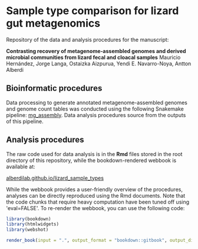 # Sample type comparison for lizard gut metagenomics
Repository of the data and analysis procedures for the manuscript:

**Contrasting recovery of metagenome‑assembled genomes and derived microbial communities from lizard fecal and cloacal samples**
Mauricio Hernández, Jorge Langa, Ostaizka Aizpurua, Yendi E. Navarro-Noya, Antton Alberdi

## Bioinformatic procedures

Data processing to generate annotated metagenome-assembled genomes and genome count tables was conducted using the following Snakemake pipeline: [mg_assembly](https://github.com/3d-omics/mg_assembly). Data analysis procedures source from the outputs of this pipeline.

## Analysis procedures

The raw code used for data analysis is in the **Rmd** files stored in the root directory of this repository, while the bookdown-rendered webbook is available at:

[alberdilab.github.io/lizard_sample_types](https://alberdilab.github.io/lizard_sample_types)

While the webbook provides a user-friendly overview of the procedures, analyses can be directly reproduced using the Rmd documents. Note that the code chunks that require heavy computation have been tuned off using 'eval=FALSE'. To re-render the webbook, you can use the following code:

```r
library(bookdown)
library(htmlwidgets)
library(webshot)

render_book(input = ".", output_format = "bookdown::gitbook", output_dir = "docs")
```